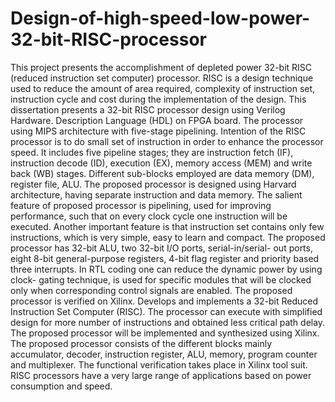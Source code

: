 # Design-of-high-speed-low-power-32-bit-RISC-processor
This project presents the accomplishment of depleted power 32-bit RISC (reduced instruction set computer) processor.
RISC is a design technique used to reduce the amount of area required, complexity of instruction set, instruction cycle and cost during the implementation of the design.
This dissertation presents a 32-bit RISC processor design using Verilog Hardware. Description Language (HDL) on FPGA board. 
The processor using MIPS architecture with five-stage pipelining. 
Intention of the RISC processor is to do small set of instruction in order to enhance the processor speed. 
It includes five pipeline stages; they are instruction fetch (IF), instruction decode (ID), execution (EX), memory access (MEM) and write back (WB) stages. 
Different sub-blocks employed are data memory (DM), register file, ALU.
The proposed processor is designed using Harvard architecture, having separate instruction and data memory. 
The salient feature of proposed processor is pipelining, used for improving performance, such that on every clock cycle one instruction will be executed. 
Another important feature is that instruction set contains only few instructions, which is very simple, easy to learn and compact. 
The proposed processor has 32-bit ALU, two 32-bit I/O ports, serial-in/serial- out ports, eight 8-bit general-purpose registers, 4-bit flag register and priority based three interrupts. 
In RTL coding one can reduce the dynamic power by using clock- gating technique, is used for specific modules that will be clocked only when corresponding control signals are enabled. 
The proposed processor is verified on Xilinx.
Develops and implements a 32-bit Reduced Instruction Set Computer (RISC). 
The processor can execute with simplified design for more number of instructions and obtained less critical path delay. 
The proposed processor will be implemented and synthesized using Xilinx. 
The proposed processor consists of the different blocks mainly accumulator, decoder, instruction register, ALU, memory, program counter and multiplexer. 
The functional verification takes place in Xilinx tool suit. RISC processors have a very large range of applications based on power consumption and speed.
